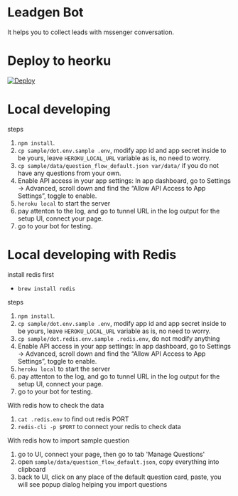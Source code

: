Leadgen Bot
====

It helps you to collect leads with mssenger conversation.

Deploy to heorku
====

[![Deploy](https://www.herokucdn.com/deploy/button.svg)](https://heroku.com/deploy?template=https://github.com/ronneo/leadgen.git)

Local developing
====

steps
1. `npm install`.
2. `cp sample/dot.env.sample .env`, modify app id and app secret inside to be yours, leave `HEROKU_LOCAL_URL` variable as is, no need to worry.
3. `cp sample/data/question_flow_default.json var/data/` if you do not have any questions from your own.
4. Enable API access in your app settings: In app dashboard, go to Settings → Advanced, scroll down and find the “Allow API Access to App Settings”, toggle to enable.
5. `heroku local` to start the server
6. pay attenton to the log, and go to tunnel URL in the log output for the setup UI, connect your page.
7. go to your bot for testing.

Local developing with Redis
====

install redis first

* `brew install redis`

steps
1. `npm install`.
2. `cp sample/dot.env.sample .env`, modify app id and app secret inside to be yours, leave `HEROKU_LOCAL_URL` variable as is, no need to worry.
3. `cp sample/dot.redis.env.sample .redis.env`, do not modify anything
4. Enable API access in your app settings: In app dashboard, go to Settings → Advanced, scroll down and find the “Allow API Access to App Settings”, toggle to enable.
5. `heroku local` to start the server
6. pay attenton to the log, and go to tunnel URL in the log output for the setup UI, connect your page.
7. go to your bot for testing.

With redis how to check the data
1. `cat .redis.env` to find out redis PORT
2. `redis-cli -p $PORT` to connect your redis to check data

With redis how to import sample question
1. go to UI, connect your page, then go to tab 'Manage Questions'
2. open `sample/data/question_flow_default.json`, copy everything into clipboard
3. back to UI, click on any place of the default question card, paste, you will see popup dialog helping you import questions


